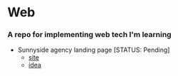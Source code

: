 # Web
### A repo for implementing web tech I'm learning

- Sunnyside agency landing page [STATUS: Pending]
  - [site](https://sunnyside00.netlify.app/)
  - [idea](https://www.frontendmentor.io/challenges/sunnyside-agency-landing-page-7yVs3B6ef)
